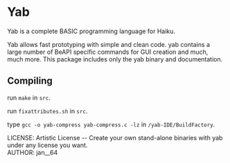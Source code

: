 Yab
===
Yab is a complete BASIC programming language for Haiku.


Yab allows fast prototyping with simple and clean code. yab contains a large number of BeAPI specific commands for GUI creation and much, much more. This package includes only the yab binary and documentation.


Compiling
---------------------
run `make` in `src`.

run `fixattributes.sh` in `src`.

type `gcc -o yab-compress yab-compress.c -lz` in `/yab-IDE/BuildFactory`.

LICENSE: Artistic License -- Create your own stand-alone binaries with yab under any license you want.  
AUTHOR: jan__64

